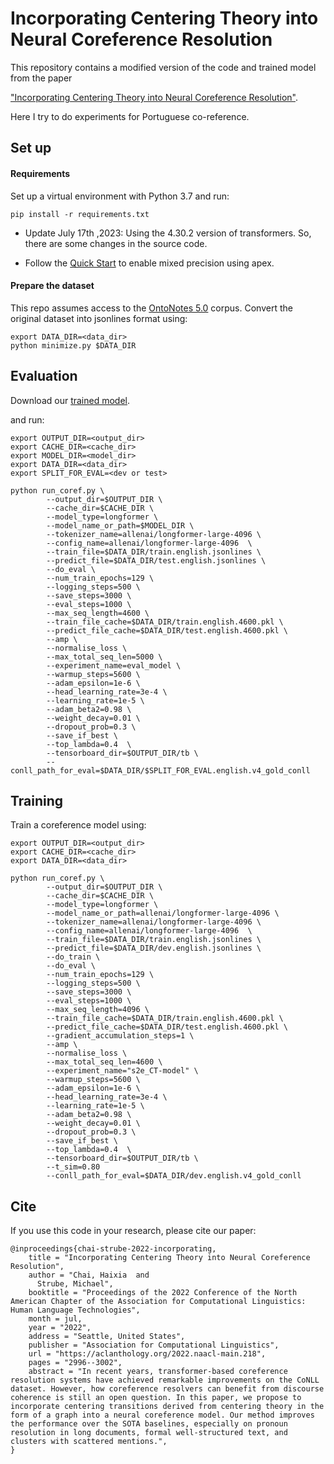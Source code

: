 # Incorporating Centering Theory into Neural Coreference Resolution

This repository contains a modified version of the code and trained model from the paper

["Incorporating Centering Theory into Neural Coreference Resolution"](https://aclanthology.org/2022.naacl-main.218.pdf).

Here I try to do experiments for Portuguese co-reference.

## Set up

#### Requirements
Set up a virtual environment with Python 3.7 and run: 
```
pip install -r requirements.txt
```

* Update July 17th ,2023: Using the 4.30.2 version of transformers. So, there are some changes in the source code.

* Follow the [Quick Start](https://github.com/NVIDIA/apex) to enable mixed precision using apex.

#### Prepare the dataset

This repo assumes access to the [OntoNotes 5.0](https://catalog.ldc.upenn.edu/LDC2013T19) corpus.
Convert the original dataset into jsonlines format using:
```
export DATA_DIR=<data_dir>
python minimize.py $DATA_DIR
```

## Evaluation
Download our [trained model](https://drive.google.com/file/d/1vjNBFBAGVOJ0Pyy6A-NX3gaOswjCIE6X/view?usp=sharing).

and run:
```
export OUTPUT_DIR=<output_dir>
export CACHE_DIR=<cache_dir>
export MODEL_DIR=<model_dir>
export DATA_DIR=<data_dir>
export SPLIT_FOR_EVAL=<dev or test>

python run_coref.py \
        --output_dir=$OUTPUT_DIR \
        --cache_dir=$CACHE_DIR \
        --model_type=longformer \
        --model_name_or_path=$MODEL_DIR \
        --tokenizer_name=allenai/longformer-large-4096 \
        --config_name=allenai/longformer-large-4096  \
        --train_file=$DATA_DIR/train.english.jsonlines \
        --predict_file=$DATA_DIR/test.english.jsonlines \
        --do_eval \
        --num_train_epochs=129 \
        --logging_steps=500 \
        --save_steps=3000 \
        --eval_steps=1000 \
        --max_seq_length=4600 \
        --train_file_cache=$DATA_DIR/train.english.4600.pkl \
        --predict_file_cache=$DATA_DIR/test.english.4600.pkl \
        --amp \
        --normalise_loss \
        --max_total_seq_len=5000 \
        --experiment_name=eval_model \
        --warmup_steps=5600 \
        --adam_epsilon=1e-6 \
        --head_learning_rate=3e-4 \
        --learning_rate=1e-5 \
        --adam_beta2=0.98 \
        --weight_decay=0.01 \
        --dropout_prob=0.3 \
        --save_if_best \
        --top_lambda=0.4  \
        --tensorboard_dir=$OUTPUT_DIR/tb \
        --conll_path_for_eval=$DATA_DIR/$SPLIT_FOR_EVAL.english.v4_gold_conll
```

## Training
Train a coreference model using:
```
export OUTPUT_DIR=<output_dir>
export CACHE_DIR=<cache_dir>
export DATA_DIR=<data_dir>

python run_coref.py \
        --output_dir=$OUTPUT_DIR \
        --cache_dir=$CACHE_DIR \
        --model_type=longformer \
        --model_name_or_path=allenai/longformer-large-4096 \
        --tokenizer_name=allenai/longformer-large-4096 \
        --config_name=allenai/longformer-large-4096  \
        --train_file=$DATA_DIR/train.english.jsonlines \
        --predict_file=$DATA_DIR/dev.english.jsonlines \
        --do_train \
        --do_eval \
        --num_train_epochs=129 \
        --logging_steps=500 \
        --save_steps=3000 \
        --eval_steps=1000 \
        --max_seq_length=4096 \
        --train_file_cache=$DATA_DIR/train.english.4600.pkl \
        --predict_file_cache=$DATA_DIR/test.english.4600.pkl \
        --gradient_accumulation_steps=1 \
        --amp \
        --normalise_loss \
        --max_total_seq_len=4600 \
        --experiment_name="s2e_CT-model" \
        --warmup_steps=5600 \
        --adam_epsilon=1e-6 \
        --head_learning_rate=3e-4 \
        --learning_rate=1e-5 \
        --adam_beta2=0.98 \
        --weight_decay=0.01 \
        --dropout_prob=0.3 \
        --save_if_best \
        --top_lambda=0.4  \
        --tensorboard_dir=$OUTPUT_DIR/tb \
	    --t_sim=0.80
        --conll_path_for_eval=$DATA_DIR/dev.english.v4_gold_conll
```

## Cite

If you use this code in your research, please cite our paper:

```
@inproceedings{chai-strube-2022-incorporating,
    title = "Incorporating Centering Theory into Neural Coreference Resolution",
    author = "Chai, Haixia  and
      Strube, Michael",
    booktitle = "Proceedings of the 2022 Conference of the North American Chapter of the Association for Computational Linguistics: Human Language Technologies",
    month = jul,
    year = "2022",
    address = "Seattle, United States",
    publisher = "Association for Computational Linguistics",
    url = "https://aclanthology.org/2022.naacl-main.218",
    pages = "2996--3002",
    abstract = "In recent years, transformer-based coreference resolution systems have achieved remarkable improvements on the CoNLL dataset. However, how coreference resolvers can benefit from discourse coherence is still an open question. In this paper, we propose to incorporate centering transitions derived from centering theory in the form of a graph into a neural coreference model. Our method improves the performance over the SOTA baselines, especially on pronoun resolution in long documents, formal well-structured text, and clusters with scattered mentions.",
}

```
